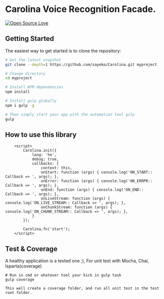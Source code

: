 # Carolina Voice Recognition Facade.

[![Open Source Love](https://badges.frapsoft.com/os/v1/open-source.svg?v=103)](https://github.com/ellerbrock/open-source-badge/)


Getting Started
---------------

The easiest way to get started is to clone the repository:

```bash
# Get the latest snapshot
git clone --depth=1 https://github.com/sayeko/Carolina.git myproject

# Change directory
cd myproject

# Install NPM dependencies
npm install

# Install gulp globally
npm i gulp -g

# Then simply start your app with the automation tool gulp
gulp
```

How to use this library
---------------
```
    <script>
        Carolina.init({
            lang: 'he',
            debug: true,
            callbacks: {
                context: this,
                onStart: function (args) { console.log('ON_START:: Callback => ', args); },
                onError: function (args) { console.log('ON_ERRPR:: Callback => ', args); },
                onEnd: function (args) { console.log('ON_END:: Callback => ', args); },
                onLiveStream: function (args) { console.log('ON_LIVE_STREAM:: Callback => ', args); },
                onChunkStream: function (args) { console.log('ON_CHUNK_STREAM:: Callback => ', args); },
            }
        });

        Carolina.fn('start');
    </script>
```

Test & Coverage
---------------

A healthy application is a tested one ;),
For unit test with Mocha, Chai, Isparta(coverage)

```gulp
# Run in cmd or whatever tool your kick in gulp task
gulp coverage

This well create a coverage folder, and run all unit test in the test root folder.
```
